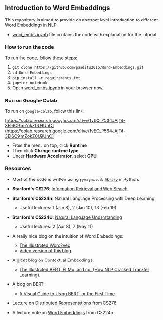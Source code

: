 ## Introduction to Word Embeddings

This repository is aimed to provide an abstract level introduction to different Word Embeddings in NLP.

* [word_embs.ipynb](./word_embs.ipynb) file contains the code with explanation for the tutorial.

### How to run the code

To run the code, follow these steps:

1. `git clone https://github.com/panditu2015/Word-Embeddings.git`
2. `cd Word-Embeddings`
3. `pip install -r requirements.txt`
4. `jupyter notebook`
5. Open [word_embs.ipynb](./word_embs.ipynb) in your browser now.

### Run on Google-Colab

To run on `google-colab`, follow this link:

[https://colab.research.google.com/drive/1vEO_P564JAjTd-3El6C9lmZokZ0U9UnC](https://colab.research.google.com/drive/1vEO_P564JAjTd-3El6C9lmZokZ0U9UnC)

* From the menu on top, click **Runtime**
* Then click **Change runtime type**
* Under **Hardware Accelarator**, select **GPU**

### Resources

* Most of the code is written using `pymagnitude` [library](https://github.com/plasticityai/magnitude) in Python.

* **Stanford's CS276**: [Information Retrieval and Web Search](http://web.stanford.edu/class/cs276/)

* **Stanford's CS224n**: [Natural Language Processing with Deep Learning](https://web.stanford.edu/class/archive/cs/cs224n/cs224n.1194/)
    * Useful lectures: 1 (Jan 8), 2 (Jan 10), 13 (Feb 19)

* **Stanford's CS224U**: [Natural Language Understanding](http://web.stanford.edu/class/cs224u/)
    * Useful lectures: 2 (Apr 8), 7 (May 11)

* A really nice blog on the intuition of Word Embeddings: 
    - [The Illustrated Word2vec](http://jalammar.github.io/illustrated-word2vec/)
    - [Video version of this blog](http://jalammar.github.io/skipgram-recommender-talk/).

* A great blog on Contextual Embeddings:
    - [The Illustrated BERT, ELMo, and co. (How NLP Cracked Transfer Learning)](http://jalammar.github.io/illustrated-bert/).

* A blog on BERT:
    - [A Visual Guide to Using BERT for the First Time](http://jalammar.github.io/a-visual-guide-to-using-bert-for-the-first-time/)

* Lecture on [Distributed Representations](http://web.stanford.edu/class/cs276/19handouts/lecture14-distributed-representations-1per.pdf) from CS276.

* A lecture note on [Word Embeddings](https://arxiv.org/pdf/1902.06006.pdf) from CS224n.